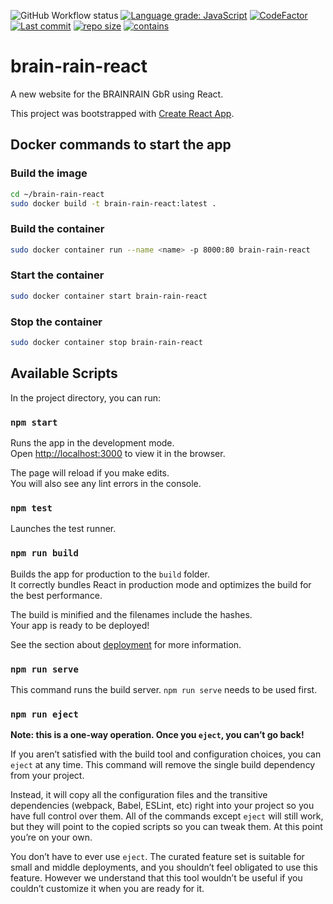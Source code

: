 ![GitHub Workflow status](https://github.com/Dominik-Hillmann/brain-rain-react/actions/workflows/website-cicd.yml/badge.svg)
[![Language grade: JavaScript](https://img.shields.io/lgtm/grade/javascript/g/Dominik-Hillmann/brain-rain-react.svg?logo=lgtm&logoWidth=18)](https://lgtm.com/projects/g/Dominik-Hillmann/brain-rain-react/context:javascript)
[![CodeFactor](https://www.codefactor.io/repository/github/dominik-hillmann/brain-rain-react/badge)](https://www.codefactor.io/repository/github/dominik-hillmann/brain-rain-react)
[![Last commit](https://img.shields.io/github/last-commit/Dominik-Hillmann/brain-rain-react)](https://img.shields.io/github/last-commit/Dominik-Hillmann/brain-rain-react)
[![repo size](https://img.shields.io/github/repo-size/Dominik-Hillmann/brain-rain-react)](https://img.shields.io/github/repo-size/Dominik-Hillmann/brain-rain-react)
[![contains](https://img.shields.io/badge/contains-tasty%20spaghetti%20code-informational)](https://img.shields.io/badge/contains-tasty%20spaghetti%20code-informational)
# brain-rain-react

A new website for the BRAINRAIN GbR using React.

This project was bootstrapped with [Create React App](https://github.com/facebook/create-react-app).

## Docker commands to start the app
### Build the image
```sh
cd ~/brain-rain-react
sudo docker build -t brain-rain-react:latest .
```
### Build the container
```sh
sudo docker container run --name <name> -p 8000:80 brain-rain-react
```
### Start the container
```sh
sudo docker container start brain-rain-react
```
### Stop the container
```sh
sudo docker container stop brain-rain-react
```

## Available Scripts

In the project directory, you can run:

### `npm start`

Runs the app in the development mode.\
Open [http://localhost:3000](http://localhost:3000) to view it in the browser.

The page will reload if you make edits.\
You will also see any lint errors in the console.

### `npm test`

Launches the test runner.

### `npm run build`

Builds the app for production to the `build` folder.\
It correctly bundles React in production mode and optimizes the build for the best performance.

The build is minified and the filenames include the hashes.\
Your app is ready to be deployed!

See the section about [deployment](https://facebook.github.io/create-react-app/docs/deployment) for more information.

### `npm run serve`
This command runs the build server. `npm run serve` needs to be used first.

### `npm run eject`

**Note: this is a one-way operation. Once you `eject`, you can’t go back!**

If you aren’t satisfied with the build tool and configuration choices, you can `eject` at any time. This command will remove the single build dependency from your project.

Instead, it will copy all the configuration files and the transitive dependencies (webpack, Babel, ESLint, etc) right into your project so you have full control over them. All of the commands except `eject` will still work, but they will point to the copied scripts so you can tweak them. At this point you’re on your own.

You don’t have to ever use `eject`. The curated feature set is suitable for small and middle deployments, and you shouldn’t feel obligated to use this feature. However we understand that this tool wouldn’t be useful if you couldn’t customize it when you are ready for it.
